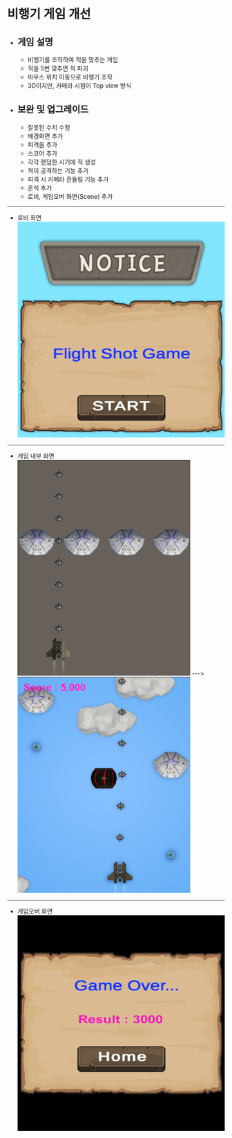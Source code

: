 # 비행기 게임 개선

* 게임 설명
  -
  - 비행기를 조작하여 적을 맞추는 게임
  - 적을 5번 맞추면 적 파괴
  - 마우스 위치 이동으로 비행기 조작
  - 3D이지만, 카메라 시점이 Top view 방식
* 보완 및 업그레이드
  - 
  - 잘못된 수치 수정
  - 배경화면 추가
  - 피격음 추가
  - 스코어 추가
  - 각각 랜덤한 시기에 적 생성
  - 적이 공격하는 기능 추가
  - 피격 시 카메라 흔들림 기능 추가
  - 운석 추가
  - 로비, 게임오버 화면(Scene) 추가
* * *    
- 로비 화면    
<img src="./pic/lobby.png" width="500px" height="500px" title="px(픽셀) 크기 설정" alt="lobby"></img><br/>
* * *
- 게임 내부 화면    
<img src="./pic/o_game_display.png" width="400px" height="500px" title="px(픽셀) 크기 설정" alt="original"></img>
--->
<img src="./pic/u_game_display.png" width="400px" height="500px" title="px(픽셀) 크기 설정" alt="upgrade"></img><br/>
* * *
- 게임오버 화면    
<img src="./pic/gameover.png" width="500px" height="500px" title="px(픽셀) 크기 설정" alt="gameover"></img><br/>      
